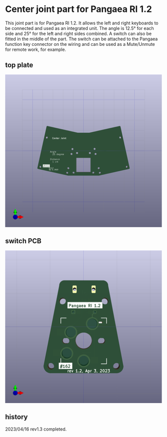 # Center joint part for Pangaea RI 1.2

This joint part is for Pangaea RI 1.2. It allows the left and right keyboards to be connected and used as an integrated unit. The angle is 12.5° for each side and 25° for the left and right sides combined.
A switch can also be fitted in the middle of the part. The switch can be attached to the Pangaea function key connector on the wiring and can be used as a Mute/Unmute for remote work, for example.

## top plate

![](images/2023-04-09_19_02_35.png)


## switch PCB

![](images/2023-04-09_19_02_02.png)

## history
2023/04/16 rev1.3 completed.

